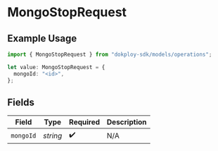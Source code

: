 # MongoStopRequest

## Example Usage

```typescript
import { MongoStopRequest } from "dokploy-sdk/models/operations";

let value: MongoStopRequest = {
  mongoId: "<id>",
};
```

## Fields

| Field              | Type               | Required           | Description        |
| ------------------ | ------------------ | ------------------ | ------------------ |
| `mongoId`          | *string*           | :heavy_check_mark: | N/A                |